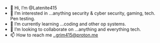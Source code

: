 - 👋 Hi, I’m @Latenite415
- 👀 I’m interested in ...anything security & cyber security, gaming, tech. Pen testing. 
- 🌱 I’m currently learning ...coding and other op systems. 
- 💞️ I’m looking to collaborate on ...anything and everything tech. 
- 📫 How to reach me ..grim415@proton.me

<!---
Latenite415/Latenite415 is a ✨ special ✨ repository because its `README.md` (this file) appears on your GitHub profile.
You can click the Preview link to take a look at your changes.
--->
